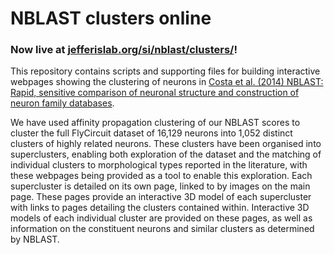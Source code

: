 # NBLAST clusters online

### Now live at [jefferislab.org/si/nblast/clusters/](http://jefferislab.org/si/nblast/clusters)!

This repository contains scripts and supporting files for building interactive webpages showing the clustering of neurons in [Costa et al. (2014) NBLAST: Rapid, sensitive comparison of neuronal structure and construction of neuron family databases](http://dx.doi.org/10.1101/006346).

We have used affinity propagation clustering of our NBLAST scores to cluster the full FlyCircuit dataset of 16,129 neurons into 1,052 distinct clusters of highly related neurons. These clusters have been organised into superclusters, enabling both exploration of the dataset and the matching of individual clusters to morphological types reported in the literature, with these webpages being provided as a tool to enable this exploration. Each supercluster is detailed on its own page, linked to by images on the main page. These pages provide an interactive 3D model of each supercluster with links to pages detailing the clusters contained within. Interactive 3D models of each individual cluster are provided on these pages, as well as information on the constituent neurons and similar clusters as determined by NBLAST.
